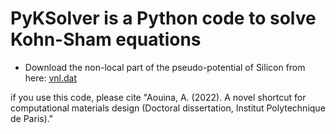 # PyKSolver is a Python code to solve Kohn-Sham equations 
- Download the non-local part of the pseudo-potential of Silicon from here: [vnl.dat](https://zenodo.org/record/7661254/files/vnl.tar.gz?download=1) 


if you use this code, please cite "Aouina, A. (2022). A novel shortcut for computational materials design (Doctoral dissertation, Institut Polytechnique de Paris)." 
